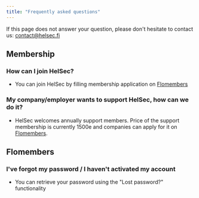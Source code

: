 ```yaml
---
title: "Frequently asked questions"
---
```


If this page does not answer your question, please don't hesitate to contact us: [contact@helsec.fi](mailto:contact@helsec.fi)

## Membership
### How can I join HelSec?

- You can join HelSec by filling membership application on [Flomembers](https://byte.flomembers.com/helsec/members/application)

### My company/employer wants to support HelSec, how can we do it?

- HelSec welcomes annually support members. Price of the support membership is currently 1500e and companies can apply for it on [Flomembers](https://byte.flomembers.com/helsec/members/application).

## Flomembers
### I've forgot my password / I haven't activated my account

- You can retrieve your password using the "Lost password?" functionality